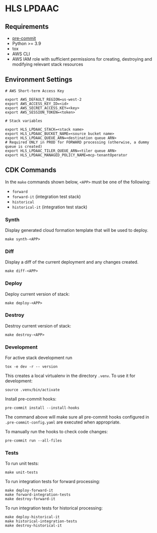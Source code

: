 # HLS LPDAAC

## Requirements

- [pre-commit](https://pre-commit.com/)
- Python >= 3.9
- tox
- AWS CLI
- AWS IAM role with sufficient permissions for creating, destroying and modifying
  relevant stack resources

## Environment Settings

```plain
# AWS Short-term Access Key

export AWS_DEFAULT_REGION=us-west-2
export AWS_ACCESS_KEY_ID=<id>
export AWS_SECRET_ACCESS_KEY=<key>
export AWS_SESSION_TOKEN=<token>

# Stack variables

export HLS_LPDAAC_STACK=<stack name>
export HLS_LPDAAC_BUCKET_NAME=<source bucket name>
export HLS_LPDAAC_QUEUE_ARN=<destination queue ARN>
# Required ONLY in PROD for FORWARD processing (otherwise, a dummy queue is created)
export HLS_LPDAAC_TILER_QUEUE_ARN=<tiler queue ARN>
export HLS_LPDAAC_MANAGED_POLICY_NAME=mcp-tenantOperator
```

## CDK Commands

In the `make` commands shown below, `<APP>` must be one of the following:

- `forward`
- `forward-it` (integration test stack)
- `historical`
- `historical-it` (integration test stack)

### Synth

Display generated cloud formation template that will be used to deploy.

```plain
make synth-<APP>
```

### Diff

Display a diff of the current deployment and any changes created.

```plain
make diff-<APP>
```

### Deploy

Deploy current version of stack:

```plain
make deploy-<APP>
```

### Destroy

Destroy current version of stack:

```plain
make destroy-<APP>
```

### Development

For active stack development run

```plain
tox -e dev -r -- version
```

This creates a local virtualenv in the directory `.venv`.
To use it for development:

```plain
source .venv/bin/activate
```

Install pre-commit hooks:

```plain
pre-commit install --install-hooks
```

The command above will make sure all pre-commit hooks configured in
`.pre-commit-config.yaml` are executed when appropriate.

To manually run the hooks to check code changes:

```plain
pre-commit run --all-files
```

### Tests

To run unit tests:

```plain
make unit-tests
```

To run integration tests for forward processing:

```plain
make deploy-forward-it
make forward-integration-tests
make destroy-forward-it
```

To run integration tests for historical processing:

```plain
make deploy-historical-it
make historical-integration-tests
make destroy-historical-it
```
